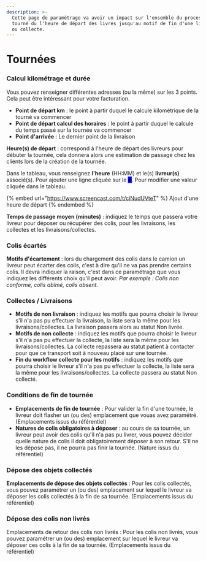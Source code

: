 ```yaml
---
description: >-
  Cette page de paramétrage va avoir un impact sur l'ensemble du processus d'une
  tourné du l'heure de départ des livres jusqu'au motif de fin d'une livraison
  ou collecte.
---
```


# Tournées

### Calcul kilométrage et durée

Vous pouvez renseigner différentes adresses (ou la même) sur les 3 points. Cela peut être intéressant pour votre facturation.&#x20;

* **Point de départ km** : le point à partir duquel le calcule kilométrique de la tourné va commencer&#x20;
* **Point de départ calcul des horaires** : le point à partir duquel le calcule du temps passé sur la tournée va commencer&#x20;
* **Point d'arrivée** : Le dernier point de la livraison

**Heure(s) de départ** : correspond à l'heure de départ des livreurs pour débuter la tournée, cela donnera alors une estimation de passage chez les clients lors de la création de la tournée.&#x20;

Dans le tableau, vous renseignez **l'heure** (HH:MM) et le(s) **livreur(s)** associé(s). Pour ajouter une ligne cliquée sur le <mark style="background-color:blue;">**+**</mark>. Pour modifier une valeur cliquée dans le tableau.

{% embed url="https://www.screencast.com/t/ciNudUVteT" %}
Ajout d'une heure de départ
{% endembed %}

**Temps de passage moyen (minutes)** : indiquez le temps que passera votre livreur pour déposer ou récupérer des colis, pour les livraisons, les collectes et les livraisons/collectes.

### Colis écartés

**Motifs d'écartement** : lors du chargement des colis dans le camion un livreur peut écarter des colis, c'est à dire qu'il ne va pas prendre certains colis. Il devra indiquer la raison, c'est dans ce paramétrage que vous indiquez les différents choix qu'il peut avoir. _Par exemple : Colis non conforme, colis abîmé, colis absent._

### Collectes / Livraisons

* **Motifs de non livraison** : indiquez les motifs que pourra choisir le livreur s'il n'a pas pu effectuer la livraison, la liste sera la même pour les livraisons/collectes. La livraison passera alors au statut Non livrée.&#x20;
* **Motifs de non collecte** : indiquez les motifs que pourra choisir le livreur s'il n'a pas pu effectuer la collecte, la liste sera la même pour les livraisons/collectes. La collecte repassera au statut patient à contacter pour que ce transport soit à nouveau placé sur une tournée.&#x20;
* **Fin du workflow collecte pour les motifs** : indiquez les motifs que pourra choisir le livreur s'il n'a pas pu effectuer la collecte, la liste sera la même pour les livraisons/collectes. La collecte passera au statut Non collecté.

### Conditions de fin de tournée

* **Emplacements de fin de tournée** : Pour valider la fin d'une tournée, le livreur doit flasher un (ou des) emplacement que vouas avez paramétré. (Emplacements issus du référentiel)
* **Natures de colis obligatoires à déposer** : au cours de sa tournée, un livreur peut avoir des colis qu'il n'a pas pu livrer, vous pouvez décider quelle nature de colis il doit obligatoirement déposer à son retour. S'il ne les dépose pas, il ne pourra pas finir la tournée. (Nature issus du référentiel)

### Dépose des objets collectés

**Emplacements de dépose des objets collectés** : Pour les colis collectés, vous pouvez paramétrer un (ou des) emplacement sur lequel le livreur va déposer les colis collectés à la fin de sa tournée. (Emplacements issus du référentiel)

### Dépose des colis non livrés

Emplacements de retour des colis non livrés :  Pour les colis non livrés, vous pouvez paramétrer un (ou des) emplacement sur lequel le livreur va déposer ces colis à la fin de sa tournée. (Emplacements issus du référentiel)
